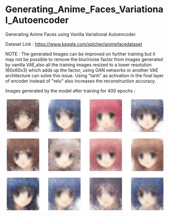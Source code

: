 # Generating_Anime_Faces_Variational_Autoencoder
Generating Anime Faces using Vanilla Variational Autoencoder.

Dataset Link : https://www.kaggle.com/splcher/animefacedataset

NOTE : The generated Images can be improved on further training but it may not be possible to remove the blur/noise factor from images generated by vanilla VAE,also all the training images resized to a lower resolution (60x60x3) which adds up the factor, using GAN networks or another VAE architecture can solve this issue. Using "tanh" as activation in the final layer of encoder instead of "relu" also increases the reconstruction accuracy.

Images generated by the model after training for 400 epochs : 

![](/Images/epoch400.png)

